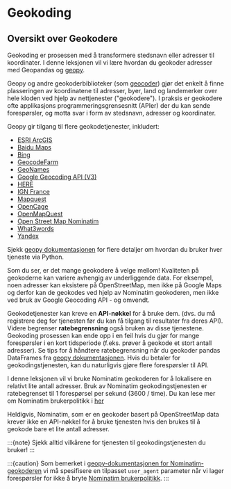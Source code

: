 # Geokoding

## Oversikt over Geokodere

Geokoding er prosessen med å transformere stedsnavn eller adresser til
koordinater. I denne leksjonen vil vi lære hvordan du geokoder adresser med
Geopandas og [geopy](https://geopy.readthedocs.io/en/stable/).

Geopy og andre geokoderbiblioteker (som
[geocoder](http://geocoder.readthedocs.io/)) gjør det enkelt å finne plasseringen av
koordinatene til adresser, byer, land og landemerker over hele kloden
ved hjelp av nettjenester ("geokodere"). I praksis er geokodere ofte applikasjons
programmeringsgrensesnitt (APIer) der du kan sende forespørsler, og motta
svar i form av stedsnavn, adresser og koordinater.

Geopy gir tilgang til flere geokodetjenester, inkludert:

- [ESRI ArcGIS](https://developers.arcgis.com/rest/geocode/api-reference/overview-world-geocoding-service.htm)
- [Baidu Maps](http://lbsyun.baidu.com/index.php?title=webapi/guide/webservice-geocoding)
- [Bing](https://msdn.microsoft.com/en-us/library/ff701715.aspx)
- [GeocodeFarm](https://www.geocode.farm/geocoding/free-api-documentation/)
- [GeoNames](http://www.geonames.org/export/geonames-search.html)
- [Google Geocoding API (V3)](https://developers.google.com/maps/documentation/geocoding/)
- [HERE](https://developer.here.com/documentation/geocoder/)
- [IGN France](https://geoservices.ign.fr/documentation/geoservices/index.html)
- [Mapquest](https://developer.mapquest.com/documentation/open/)
- [OpenCage](https://opencagedata.com/api)
- [OpenMapQuest](http://developer.mapquest.com/web/products/open/geocoding-service)
- [Open Street Map Nominatim](https://wiki.openstreetmap.org/wiki/Nominatim)
- [What3words](https://developer.what3words.com/public-api/docsv2#overview)
- [Yandex](https://tech.yandex.com/maps/doc/geocoder/desc/concepts/input_params-docpage/)

Sjekk [geopy dokumentasjonen](https://geopy.readthedocs.io/en/stable/) for
flere detaljer om hvordan du bruker hver tjeneste via Python.

Som du ser, er det mange geokodere å velge mellom! Kvaliteten på
geokoderne kan variere avhengig av underliggende data. For eksempel, noen
adresser kan eksistere på OpenStreetMap, men ikke på Google Maps og derfor kan de
geokodes ved hjelp av Nominatim geokoderen, men ikke ved bruk av Google
Geocoding API - og omvendt.

Geokodetjenester kan kreve en **API-nøkkel** for å bruke dem. (dvs. du
må registrere deg for tjenesten før du kan få tilgang til resultater fra deres API).
Videre begrenser **ratebegrensning** også bruken av disse tjenestene. Geokoding
prosessen kan ende opp i en feil hvis du gjør for mange forespørsler
i en kort tidsperiode (f.eks. prøver å geokode et stort antall adresser). Se
tips for å håndtere ratebegrensning når du geokoder pandas DataFrames fra
[geopy dokumentasjonen](https://geopy.readthedocs.io/en/stable/#usage-with-pandas).
Hvis du betaler for geokodingstjenesten, kan du naturligvis gjøre flere forespørsler til
API.

I denne leksjonen vil vi bruke Nominatim geokoderen for å lokalisere en relativt
lite antall adresser. Bruk av Nominatim geokodingstjenesten er
ratebegrenset til 1 forespørsel per sekund (3600 / time). Du kan lese mer om
Nominatim brukerpolitikk i
[her](https://operations.osmfoundation.org/policies/nominatim/)

Heldigvis, Nominatim, som er en geokoder basert på OpenStreetMap data krever ikke
en API-nøkkel for å bruke tjenesten hvis den brukes til å geokode bare et lite
antall adresser.

:::{note}
Sjekk alltid vilkårene for tjenesten til geokodingstjenesten du bruker!
:::

:::{caution}
Som bemerket i [geopy-dokumentasjonen for Nominatim-geokoderen](https://geopy.readthedocs.io/en/stable/#nominatim)
vi må spesifisere en tilpasset `user_agent` parameter når vi lager forespørsler for ikke å bryte
[Nominatim brukerpolitikk](https://operations.osmfoundation.org/policies/nominatim/).
:::